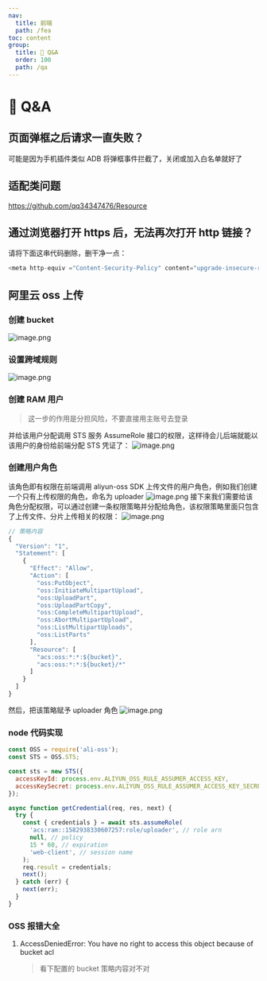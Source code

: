 ```yaml
---
nav:
  title: 前端
  path: /fea
toc: content
group:
  title: 💊 Q&A
  order: 100
  path: /qa
---
```


# 💊 Q&A

## 页面弹框之后请求一直失败？

可能是因为手机插件类似 ADB 将弹框事件拦截了，关闭或加入白名单就好了

## 适配类问题

<https://github.com/qq34347476/Resource>

## 通过浏览器打开 https 后，无法再次打开 http 链接？

请将下面这串代码删除，删干净一点：

```javascript
<meta http-equiv ="Content-Security-Policy" content="upgrade-insecure-requests">
```

## 阿里云 oss 上传

### 创建 bucket

![image.png](https://cdn.nlark.com/yuque/0/2021/png/195884/1614156371487-2e7a495b-c225-4ed4-82a3-ab28f7dfa4e2.png#height=363&id=r7ZCt&margin=%5Bobject%20Object%5D&name=image.png&originHeight=726&originWidth=473&originalType=binary&ratio=1&size=187718&status=done&style=none&width=236.5)

### 设置跨域规则

![image.png](https://cdn.nlark.com/yuque/0/2021/png/195884/1614156400297-4528de9b-e249-4f15-bdd1-9ae07bf8c2df.png#height=329&id=Kws6W&margin=%5Bobject%20Object%5D&name=image.png&originHeight=657&originWidth=629&originalType=binary&ratio=1&size=62533&status=done&style=none&width=314.5)

### 创建 RAM 用户

> 这一步的作用是分担风险，不要直接用主账号去登录

并给该用户分配调用 STS 服务 AssumeRole 接口的权限，这样待会儿后端就能以该用户的身份给前端分配 STS 凭证了：
![image.png](https://cdn.nlark.com/yuque/0/2021/png/195884/1614156480237-912d579e-2e46-4738-996c-991810b0121a.png#height=280&id=GWXB4&margin=%5Bobject%20Object%5D&name=image.png&originHeight=560&originWidth=1456&originalType=binary&ratio=1&size=275868&status=done&style=none&width=728)

### 创建用户角色

该角色即有权限在前端调用 aliyun-oss SDK 上传文件的用户角色，例如我们创建一个只有上传权限的角色，命名为 uploader
![image.png](https://cdn.nlark.com/yuque/0/2021/png/195884/1614156569197-374d1b4d-87ef-4b83-b888-43e585823b57.png#height=314&id=yH483&margin=%5Bobject%20Object%5D&name=image.png&originHeight=628&originWidth=1396&originalType=binary&ratio=1&size=365279&status=done&style=none&width=698)
接下来我们需要给该角色分配权限，可以通过创建一条权限策略并分配给角色，该权限策略里面只包含了上传文件、分片上传相关的权限：
![image.png](https://cdn.nlark.com/yuque/0/2021/png/195884/1614156596778-1a1bd9f9-675d-4de8-ae9a-fe119187a138.png#height=370&id=M1KQd&margin=%5Bobject%20Object%5D&name=image.png&originHeight=740&originWidth=1382&originalType=binary&ratio=1&size=307620&status=done&style=none&width=691)

```javascript
// 策略内容
{
  "Version": "1",
  "Statement": [
    {
      "Effect": "Allow",
      "Action": [
        "oss:PutObject",
        "oss:InitiateMultipartUpload",
        "oss:UploadPart",
        "oss:UploadPartCopy",
        "oss:CompleteMultipartUpload",
        "oss:AbortMultipartUpload",
        "oss:ListMultipartUploads",
        "oss:ListParts"
      ],
      "Resource": [
        "acs:oss:*:*:${bucket}",
        "acs:oss:*:*:${bucket}/*"
      ]
    }
  ]
}
```

然后，把该策略赋予 uploader 角色
![image.png](https://cdn.nlark.com/yuque/0/2021/png/195884/1614156673094-a4029f4e-63c9-4396-b3bc-d632f4056c7a.png#height=445&id=JrO2L&margin=%5Bobject%20Object%5D&name=image.png&originHeight=890&originWidth=1390&originalType=binary&ratio=1&size=295135&status=done&style=none&width=695)

### node 代码实现

```javascript
const OSS = require('ali-oss');
const STS = OSS.STS;

const sts = new STS({
  accessKeyId: process.env.ALIYUN_OSS_RULE_ASSUMER_ACCESS_KEY,
  accessKeySecret: process.env.ALIYUN_OSS_RULE_ASSUMER_ACCESS_KEY_SECRET,
});

async function getCredential(req, res, next) {
  try {
    const { credentials } = await sts.assumeRole(
      'acs:ram::1582938330607257:role/uploader', // role arn
      null, // policy
      15 * 60, // expiration
      'web-client', // session name
    );
    req.result = credentials;
    next();
  } catch (err) {
    next(err);
  }
}
```

### OSS 报错大全

1. AccessDeniedError: You have no right to access this object because of bucket acl
   > 看下配置的 bucket 策略内容对不对
